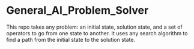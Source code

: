# General_AI_Problem_Solver
This repo takes any problem: an initial state, solution state, and a set of operators to go from one state to another. It uses any search algorithm to find a path from the initial state to the solution state.
